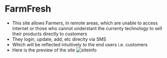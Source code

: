 # FarmFresh
* This site allows Farmers, in remote areas, which are unable to access internet or those who cannot understant the currenty technology to sell their products directly to customers
* They login, update, add, etc direclty via SMS
* Which will be reflected intuitively to the end users i.e. customers
* Here is the preview of the site
![siteinfo](https://github.com/Parthvsquare/FarmFresh/blob/master/Images/Screenshot%202021-06-07%20at%2019-06-08%20FarmFresh%20-%20Home.png)
